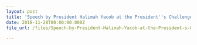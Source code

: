 ```yaml
---
layout: post
title: 'Speech by President Halimah Yacob at the President''s Challenge 2018 Appreciation Night'
date: 2018-11-28T00:00:00.000Z
file_url: /files/Speech-by-President-Halimah-Yacob-at-the-President-s-Challenge-2018-Appreciation-Night-2018-11-28.pdf

---
```


